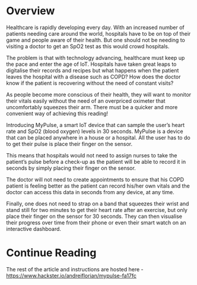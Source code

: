 # Overview
Healthcare is rapidly developing every day. With an increased number of patients needing care around the world, hospitals have to be on top of their game and people aware of their health. But one should not be needing to visiting a doctor to get an SpO2 test as this would crowd hospitals.

The problem is that with technology advancing, healthcare must keep up the pace and enter the age of IoT. Hospitals have taken great leaps to digitalise their records and recipes but what happens when the patient leaves the hospital with a disease such as COPD? How does the doctor know if the patient is recovering without the need of constant visits?

As people become more conscious of their health, they will want to monitor their vitals easily without the need of an overpriced oximeter that uncomfortably squeezes their arm. There must be a quicker and more convenient way of achieving this reading!

Introducing MyPulse, a smart IoT device that can sample the user’s heart rate and SpO2 (blood oxygen) levels in 30 seconds. MyPulse is a device that can be placed anywhere in a house or a hospital. All the user has to do to get their pulse is place their finger on the sensor.

This means that hospitals would not need to assign nurses to take the patient’s pulse before a check-up as the patient will be able to record it in seconds by simply placing their finger on the sensor.

The doctor will not need to create appointments to ensure that his COPD patient is feeling better as the patient can record his/her own vitals and the doctor can access this data in seconds from any device, at any time.

Finally, one does not need to strap on a band that squeezes their wrist and stand still for two minutes to get their heart rate after an exercise, but only place their finger on the sensor for 30 seconds. They can then visualise their progress over time from their phone or even their smart watch on an interactive dashboard.

# Continue Reading
The rest of the article and instructions are hosted here - https://www.hackster.io/andreiflorian/mypulse-fa17fc